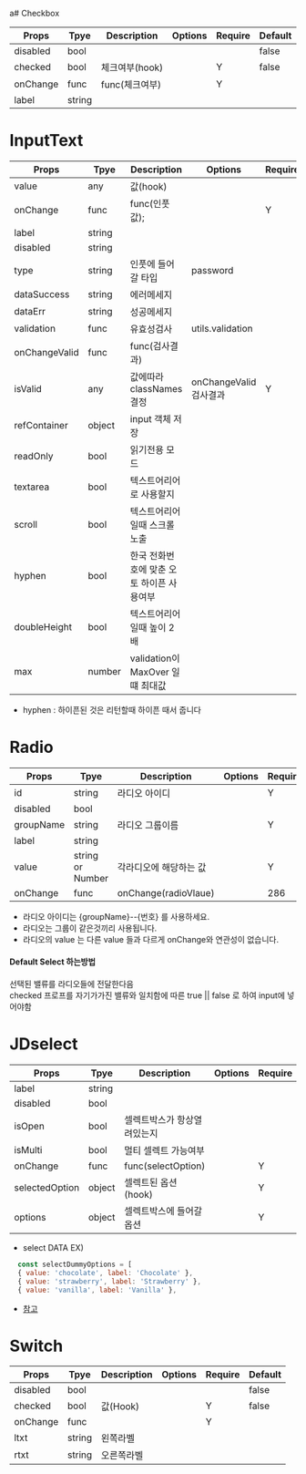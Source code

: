 a# Checkbox

| Props    | Tpye   | Description    | Options | Require | Default |
| -------- | ------ | -------------- | ------- | ------- | ------- |
| disabled | bool   |                |         |         | false   |
| checked  | bool   | 체크여부(hook) |         | Y       | false   |
| onChange | func   | func(체크여부) |         | Y       |         |
| label    | string |                |         |         |         |

# InputText

| Props         | Tpye   | Description                               | Options                | Require | Default |
| ------------- | ------ | ----------------------------------------- | ---------------------- | ------- | ------- |
| value         | any    | 값(hook)                                  |                        |         |         |
| onChange      | func   | func(인풋값);                             |                        | Y       |         |
| label         | string |                                           |                        |         |         |
| disabled      | string |                                           |                        |         | false   |
| type          | string | 인풋에 들어갈 타입                        | password               |         |         |
| dataSuccess   | string | 에러메세지                                |                        |         | ''      |
| dataErr       | string | 성공메세지                                |                        |         | ''      |
| validation    | func   | 유효성검사                                | utils.validation       |         |         |
| onChangeValid | func   | func(검사결과)                            |                        |         |         |
| isValid       | any    | 값에따라 classNames 결정                  | onChangeValid 검사결과 | Y       |         |
| refContainer  | object | input 객체 저장                           |                        |         | {}      |
| readOnly      | bool   | 읽기전용 모드                             |                        |         |         |
| textarea      | bool   | 텍스트어리어로 사용할지                   |                        |         | false   |
| scroll        | bool   | 텍스트어리어 일때 스크롤 노출             |                        |         | false   |
| hyphen        | bool   | 한국 전화번호에 맞춘 오토 하이픈 사용여부 |                        |         | false   |
| doubleHeight  | bool   | 텍스트어리어 일때 높이 2배                |                        |         | false   |
| max           | number | validation이 MaxOver 일떄 최대값          |                        |         | 10000   |

- hyphen : 하이픈된 것은 리턴할때 하이픈 때서 줍니다

# Radio

| Props     | Tpye             | Description            | Options | Require | Default |
| --------- | ---------------- | ---------------------- | ------- | ------- | ------- |
| id        | string           | 라디오 아이디          |         | Y       |         |
| disabled  | bool             |                        |         |         |         |
| groupName | string           | 라디오 그룹이름        |         | Y       |         |
| label     | string           |                        |         |         |         |
| value     | string or Number | 각라디오에 해당하는 값 |         | Y       |         |
| onChange  | func             | onChange(radioVlaue)   |         | 286     |         |

- 라디오 아이디는 {groupName}--{번호} 를 사용하세요.
- 라디오는 그룹이 같은것끼리 사용됩니다.
- 라디오의 value 는 다른 value 들과 다르게 onChange와 연관성이 없습니다.

#### Default Select 하는방법

선택된 밸류를 라디오들에 전달한다음  
checked 프로프를 자기가가진 밸류와 일치함에 따른 true || false 로 하여 input에 넣어야함

# JDselect

| Props          | Tpye   | Description                 | Options | Require | Default |
| -------------- | ------ | --------------------------- | ------- | ------- | ------- |
| label          | string |                             |         |         |         |
| disabled       | bool   |                             |         |         |         |
| isOpen         | bool   | 셀렉트박스가 항상열려있는지 |         |         |         |
| isMulti        | bool   | 멀티 셀렉트 가능여부        |         |         |         |
| onChange       | func   | func(selectOption)          |         | Y       |         |
| selectedOption | object | 셀렉트된 옵션(hook)         |         | Y       |         |
| options        | object | 셀렉트박스에 들어갈 옵션    |         | Y       |         |

- select DATA EX)

```javascript
  const selectDummyOptions = [
  { value: 'chocolate', label: 'Chocolate' },
  { value: 'strawberry', label: 'Strawberry' },
  { value: 'vanilla', label: 'Vanilla' },
```

- [참고](https://github.com/JedWatson/react-select)

# Switch

| Props    | Tpye   | Description | Options | Require | Default |
| -------- | ------ | ----------- | ------- | ------- | ------- |
| disabled | bool   |             |         |         | false   |
| checked  | bool   | 값(Hook)    |         | Y       | false   |
| onChange | func   |             |         | Y       |         |
| ltxt     | string | 왼쪽라벨    |         |         |         |
| rtxt     | string | 오른쪽라벨  |         |         |         |
